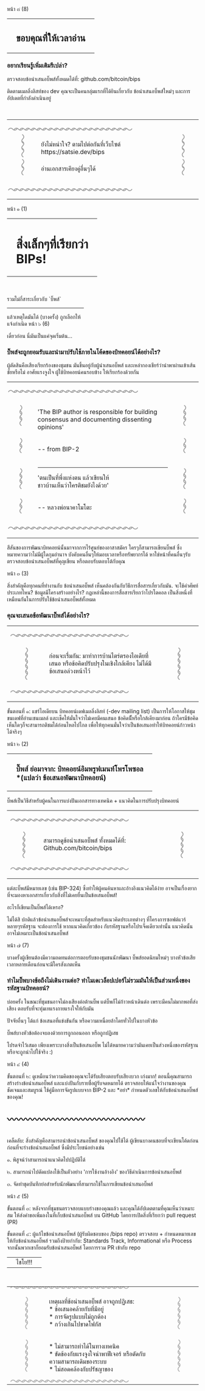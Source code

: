 <zine-page class='left th'>
  <page-num>
    หน้า ๘ (8)
  </page-num>
  <table class='contents-centered'>
    <tr>
      <td>
        <small-splash-left></small-splash-left>
      </td>
      <td>
        <h2>
          ขอบคุณที่ให้เวลาอ่าน
        </h2>
      </td>
      <td>
        <small-splash-right></small-splash-right>
      </td>
    </tr>
  </table>
  <h3 class='lean'>
    อยากเรียนรู้เพิ่มเติมรึเปล่า?
  </h3>
  <p class='text-left'>
    <arrow-right class='first'/>
    ตรวจสอบข้อนำเสนอบิ๊พส์ทั้งหมดได้ที่:
    github.com/bitcoin/bips
  </p>
  <p class='text-left'>
    <arrow-right class='second' />
    ติดตามเมลลิ่งลิสท์ของ <bitcoin></bitcoin> dev
    คุณจะเป็นคนกลุ่มแรกที่ได้ยินเกี่ยวกับ ข้อนำเสนอบิ๊พส์ใหม่ๆ
    และการอัปเดตที่กำลังดำเนินอยู่
  </p>
  <br />
  <table class='contents-centered'>
    <tr class='lean'>
      <td
        class='lean seamless'
        colspan='3'
        style='font-size: .72cm; letter-spacing: -.32cm; opacity: .4; transform: translate(-2.4%);'
        >
        ～～～～～～～～～～～～～～～～～～～～～
      </td>
    </tr>
    <tr class='lean'>
      <td
        class='lean seamless'
        style='font-size: .72cm; letter-spacing: -.24cm; opacity: .4; transform: rotate(90deg) translate(-14%);'
        >
        〜〜〜
      </td>
      <td class='lean seamless'>
          ยังไม่หนำใจ? ตามไปต่อกันที่เว็บไซต์
          https://satsie.dev/bips
      </td>
      <td
        class='lean seamless'
        style='font-size: .72cm; letter-spacing: -.24cm; opacity: .4; transform: rotate(90deg) translate(-14%);'
        >
        〜〜〜
      </td>
    </tr>
    <tr class='lean'>
      <td
        class='lean seamless'
        style='font-size: .72cm; letter-spacing: -.24cm; opacity: .4; transform: rotate(90deg);'
        >
        〜〜
      </td>
      <td class='lean seamless'>
        <p class='lean text-center text-squeezed'>
          อ่านเอกสารเคียงคู่อื่นๆได้
        </p>
      </td>
      <td
        class='lean seamless'
        style='font-size: .72cm; letter-spacing: -.24cm; opacity: .4; transform: rotate(90deg);'
        >
        〜〜
      </td>
    </tr>
    <tr class='lean'>
      <td
        class='lean seamless'
        colspan='3'
        style='font-size: .72cm; letter-spacing: -.32cm; opacity: .4; transform: translate(-2.4%);'
        >
        ～～～～～～～～～～～～～～～～～～～～～
      </td>
    </tr>
  </table>
</zine-page>

<zine-page class='right th'>
  <page-num>
    หน้า ๑ (1)
  </page-num>
  <table>
    <tr>
      <td>
        <splash-left></splash-left>
      </td>
      <td>
        <h1>
          สิ่งเล็กๆที่เรียกว่า
          <br />
          BIPs!
        </h1>
      </td>
      <td>
        <splash-left class='background-mirrored'></splash-left>
      </td>
    </tr>
  </table>
  <br />
  <br />
  รวมไม่กี่สาระเกี่ยวกับ `บิ๊พส์`
  <hr style='width: 40%'/>
  แล้วเหตุใดมันได้ (บางครั้ง) ถูกเลือกให้
  <br />
  แจ้งกำเนิด
</zine-page>

<zine-page class='left th'>
  <page-num>
    หน้า ๖ (6)
  </page-num>
  <p class='lean text-center'>
    เดี๋ยวก่อน นี่มันเป็นแค่จุดเริ่มต้น...
  </p>
  <h3 class='lean'>
    บิ๊พส์จะถูกยอมรับและนำมาปรับใช้ภายในโค้ดของบิทคอยน์ได้อย่างไร?
  </h3>
  <p class='lean text-small text-squeezed'>
    ผู้ตัดสินคือเสียงเรียกร้องของชุมชน มันขึ้นอยู่กับผู้นำเสนอบิ๊พส์
    และเหล่ากองเชียร์ว่านำพาผ่านเข้าเส้นชัยหรือไม่ อาศัยแรงจูงใจ
    ผู้ใช้บิทคอยน์คนรอบข้าง ให้เรียกร้องด้วยกัน
  </p>
  <table class='contents-centered'>
    <tr style='margin: auto 0;'>
      <td
        class='lean seamless'
        colspan='3'
        style='font-size: .72cm; letter-spacing: -.32cm; opacity: .4; transform: translate(-2.4%);'
        >
        ～～～～～～～～～～～～～～～～～～～～～～
      </td>
    </tr>
    <tr class='lean'>
      <td
        class='lean seamless'
        style='font-size: .72cm; letter-spacing: -.32cm; opacity: .4; transform: rotate(90deg) translate(-24%);'
        >
        〜〜〜
      </td>
      <td class='lean seamless'>
        <p class='lean text-left text-small'>
          'The BIP author is responsible for building consensus and documenting dissenting opinions'
        </p>
      </td>
      <td
        class='lean seamless'
        style='font-size: .72cm; letter-spacing: -.32cm; opacity: .4; transform: rotate(90deg) translate(-24%);'
        >
        〜〜〜
      </td>
    </tr>
    <tr class='lean'>
      <td
        class='lean seamless'
        style='font-size: .72cm; letter-spacing: -.32cm; opacity: .4; transform: rotate(90deg) translate(-12%);'
        >
        〜〜
      </td>
      <td class='lean seamless'>
        <p class='lean text-left text-small'>
          -- from BIP-2
        </p>
      </td>
      <td
        class='lean seamless'
        style='font-size: .72cm; letter-spacing: -.32cm; opacity: .4; transform: rotate(90deg) translate(-12%);'
        >
        〜〜
      </td>
    </tr>
    <tr class='lean'>
      <td
        class='lean seamless'
        style='font-size: .72cm; letter-spacing: -.32cm; opacity: .4; transform: rotate(90deg) translate(-8%);'
        >
        〜〜〜
      </td>
      <td class='lean seamless'>
        <hr />
        <p class='lean text-left text-small'>
          'ตนเป็นที่พึ่งแห่งตน แล้วเขียนให้
          <br />
          ชาวบ้านเห็นว่าใครติชมยังไงด้วย'
        </p>
      </td>
      <td
        class='lean seamless'
        style='font-size: .72cm; letter-spacing: -.32cm; opacity: .4; transform: rotate(90deg) translate(-8%);'
        >
        〜〜〜
      </td>
    </tr>
    <tr class='lean'>
      <td
        class='lean seamless'
        style='font-size: .72cm; letter-spacing: -.32cm; opacity: .4; transform: rotate(90deg) translate(-4%);'
        >
        〜〜
      </td>
      <td class='lean seamless'>
        <p class='lean text-left text-small'>
          -- หลวงพ่อนาคาโมโตะ
        </p>
      </td>
      <td
        class='lean seamless'
        style='font-size: .72cm; letter-spacing: -.32cm; opacity: .4; transform: rotate(90deg) translate(-4%);'
        >
        〜〜
      </td>
    </tr>
    <tr class='lean'>
      <td
        class='lean seamless'
        colspan='3'
        style='font-size: .72cm; letter-spacing: -.32cm; opacity: .4; transform: translate(-2.4%);'
        >
        ～～～～～～～～～～～～～～～～～～～～～～
      </td>
    </tr>
  </table>
  <p class='text-left text-small text-squeezed'>
    สีสันของการพัฒนาบิทคอยน์นั้นมาจากการไร้ศูนย์ของอาสาสมัคร ใครๆก็สามารถเขียนบิ๊พส์
    ซึ่งหมายความว่าไม่มีผู้ใดกุมอำนาจ บังคับคนอื่นๆให้มอบเวลาหรือทรัพยากรได้
    หาใช่หน้าที่คนอื่นๆรับตรวจสอบข้อนำเสนอบิ๊พส์ที่คุญเขียน หรือตอบรับตอบโต้กับคุณ
  </p>
</zine-page>

<zine-page class='right th'>
  <page-num>
    หน้า ๓ (3)
  </page-num>
  <p class='text-squeezed'>
    สิ่งสำคัญคือทุกคนที่ทำงานกับ ข้อนำเสนอบิ๊พส์
    เห็นคล้องกันกับวิธีการสื่อสารเกี่ยวกับมัน.
    จะใช้คำศัพท์ประเภทไหน? ข้อมูลมีโครงสร้างอย่างไร?
    กฎเหล่านี้ของการสื่อสารเรียกว่าโปรโตคอล
    เป็นสิ่งหนึ่งที่เหมือนกันในการปรับใช้ข้อนำเสนอบิ๊พส์ทั้งหมด
  </p>
  <h3 class='lean'>
    คุณจะเสนอข้อพัฒนาบิ๊พส์ได้อย่างไร?
  </h3>
  <table class='contents-centered'>
    <tr style='margin: auto 0;'>
      <td
        class='lean seamless'
        colspan='3'
        style='font-size: .72cm; letter-spacing: -.32cm; opacity: .4; transform: translate(-1.2%);'
        >
        ～～～～～～～～～～～～～～～～～～～～
      </td>
    </tr>
    <tr class='lean'>
      <td
        class='lean seamless'
        style='font-size: .72cm; letter-spacing: -.32cm; opacity: .4; transform: rotate(90deg) translate(-6%);'
        >
        〜〜〜〜〜
      </td>
      <td class='lean seamless'>
        <p class='lean'>
          ก่อนจะเรื่มกัน: มาทำการบ้านไตร่ตรองไอเดียที่เสนอ
          หรือข้อคิดปรับปรุงในเชิงใกล้เคียง ไม่ได้มีข้อเสนอล่วงหน้าไว้
        </p>
      </td>
      <td
        class='lean seamless'
        style='font-size: .72cm; letter-spacing: -.32cm; opacity: .4; transform: rotate(90deg) translate(-6%);'
        >
        〜〜〜〜〜
      </td>
    </tr>
    <tr class='lean'>
      <td
        class='lean seamless'
        colspan='3'
        style='font-size: .72cm; letter-spacing: -.32cm; opacity: .4; transform: translate(-1.2%);'
        >
        ～～～～～～～～～～～～～～～～～～～～
      </td>
    </tr>
  </table>
  <p>
    ขั้นตอนที่ ๑: แชร์ไอเดียบน บิทคอยน์เดฟเมลลิ่งลิสท์ (<bitcoin></bitcoin>-dev mailing list)
    เป็นการให้โอกาสให้ชุมขนเดฟที่อ่านเชนเมลล์ และเช็คให้มั่นใจว่าไม่เคยมีคนเสนอ
    ข้อคิดนีั้หรือใกล้เคียงมาก่อน ถ้าใครมีข้อคิดเห็นใดๆก็จะสามารถติชมได้ก่อนไหลไปไกล
    เพื่อให้ทุกคนมั่นใจว่าเป็นข้อเสนอทำให้บิทคอยน์ก้าวหน้าได้จริงๆ
  </p>
</zine-page>

<zine-page class='left th'>
  <page-num>
    หน้า ๒ (2)
  </page-num>
  <table class='contents-centered'>
    <tr>
      <td>
        <small-splash-left></small-splash-left>
      </td>
      <td>
        <h3 class='text-center'>
          บิ๊พส์ ย่อมาจาก: บิทคอยน์อิมพรูฟเมนท์โพรโพซอล
          <br />
          <span class='translator-note'>*(แปลว่า ข้อเสนอพัฒนาบิทคอยน์)</span>
        </h3>
      </td>
      <td>
        <small-splash-right></small-splash-right>
      </td>
    </tr>
  </table>
  <p>
    บิ๊พส์เป็นวิธีสำหรับผู้คนในการแบ่งปันเอกสารทางเทคนิค
    + แนวคิดในการปรับปรุงบิทคอยน์
  </p>
  <table class='contents-centered'>
    <tr style='margin: auto 0;'>
      <td
        class='lean seamless'
        colspan='3'
        style='font-size: .72cm; letter-spacing: -.32cm; opacity: .4; transform: translate(-1.2%);'
        >
        ～～～～～～～～～～～～～～～～～～～～
      </td>
    </tr>
    <tr class='lean'>
      <td
        class='lean seamless'
        style='font-size: .72cm; letter-spacing: -.32cm; opacity: .4; transform: rotate(90deg) translate(-6%);'
        >
        〜〜〜〜
      </td>
      <td class='lean seamless'>
        <p class='lean text-center'>
          สามารถดูข้อนำเสนอบิ๊พส์ ทั้งหมดได้ที่:
          Github.com/bitcoin/bips
        </p>
      </td>
      <td
        class='lean seamless'
        style='font-size: .72cm; letter-spacing: -.32cm; opacity: .4; transform: rotate(90deg) translate(-6%);'
        >
        〜〜〜〜
      </td>
    </tr>
    <tr class='lean'>
      <td
        class='lean seamless'
        colspan='3'
        style='font-size: .72cm; letter-spacing: -.32cm; opacity: .4; transform: translate(-1.2%);'
        >
        ～～～～～～～～～～～～～～～～～～～～
      </td>
    </tr>
  </table>
  <p class='text-small'>
    แต่ละบิ๊พส์มีหมายเลข (เช่น BIP-324) ซึ่งทำให้ผู้คนค้นหาและอ้างอิงแนวคิดได้ง่าย
    อาจเป็นเรื่องยากที่จะมองหาเอกสารเกี่ยวกับสิ่งที่ไม่เคยยื่นเป็นข้อเสนอบิ๊พส์!
  </p>
  <p class='text-center'>
    อะไรก็เขียนเป็นบิ๊พส์ได้เหรอ?
  </p>
  <p>
    ไม่ได้สิ ปกติแล้วข้อนำเสนอบิ๊พส์จะเหมาะที่สุดสำหรับแนวคิดประเภทต่างๆ
    ที่โครงการซอฟต์แวร์หลายๆรหัสฐาน จะต้องการใช้ หากแนวคิดเกี่ยวข้อง
    กับรหัสฐานหรือโปรเจ็คเดียวเท่านั้น แนวคิดนั้นอาจไม่เหมาะเป็นข้อนำเสนอบิ๊พส์
  </p>
</zine-page>

<zine-page class='right th'>
  <page-num>
    หน้า ๗ (7)
  </page-num>
  <p class='text-center'>
    บางครั้งผู้เขียนต้องมีความอดทนต่อการตอบรับของชุมชนนักพัฒนา
    บิ๊พส์ยอดนิยมใหม่ๆ บางหัวข้อเสียเวลาหลายเดือนก่อนจะมีใครสังเกตเห็น
  </p>
  <h3>
    ทำไมบิ๊พบางข้อถึงไม่เดินงานต่อ?
    ทำไมเดเวล็อปเปอร์ไม่รวมมันให้เป็นส่วนหนึ่งของรหัสฐานบิทคอยน์?
  </h3>
  <p>
    บ่อยครั้ง ในขณะที่ชุมชนอาจไม่ลงเสียงต่อต้านบิ๊พ
    แต่บิ๊พก็ไม่ก้าวหน้าเดินต่อ เพราะมีคนไม่มากพอที่ส่งเสียง
    ตอบรับที่จะทุ่มเทแรงกายแรงใจให้กับมัน
  </p>
  <p>
    ปัจจัยอื่นๆ ได้แก่ ข้อเสนอที่แข่งขันกัน หรือความเหนื่อยล้าโดยทั่วไปในบางหัวข้อ
  </p>
  <p>
    บิ๊พส์บางหัวข้อต้องจบลงด้วยการถูกถอนออก หรือถูกปฏิเสธ
  </p>
  <p class='text-center'>
    โปรดจำไว้เสมอ เพียงเพราะบางสิ่งเป็นข้อเสนอบิ๊พ
    ไม่ได้หมายความว่ามันเคยเป็นส่วงหนึ่งของรหัสฐานหรือจะถูกนำไปใช้จริง :)
  </p>
</zine-page>

<zine-page class='left th'>
  <page-num>
    หน้า ๔ (4)
  </page-num>
  <p>
    ขั้นตอนที่ ๒: ดูเหมือนว่าความคิดของคุณจะได้รับเสียงตอบรับเสียงบวก เก่งมาก!
    ตอนนี้คุณสามารถสร้างร่างข้อนำเสนอบิ๊พส์ และแบ่งปันกับรายชื่อผู้รับจดหมายได้
    ตรวจสอบให้แน่ใจว่างานของคุณชัดเจนและสมบูรณ์
    ใช้คู่มือการจัดรูปแบบจาก BIP-2 และ *อย่า* กำหนดตัวเลขให้กับข้อนำเสนอบิ๊พส์ของคุณ!
  </p>
  <br />
  <div class='lean' style='font-size: .64cm; font-weight: 700; white-space: nowrap;'>
    〰〰〰〰〰〰〰〰〰〰〰〰〰〰〰
  </div>
  <br />
  <p>
    เคล็ดลับ: สิ่งสำคัญคือสามารถนำข้อนำเสนอบิ๊พส์ ของคุณไปใช้ได้
    ผู้เขียนบางคนชอบที่จะเขียนโค้ดก่อน ก่อนที่จะร่างข้อนำเสนอบิ๊พส์
    ซึ่งมีประโยชน์อย่างเช่น
  </p>
  <p class='text-left'>
    ๑. พิสูจน์ว่าสามารถนำแนวคิดไปปฏิบัติได้
  </p>
  <p class='text-left'>
    ๒. สามารถนำไปดัดแปลงใช้เป็นตัวอย่าง 'การใช้งานอ้างอิง'
    ของวิธีดำเนินการข้อนำเสนอบิ๊พส์
  </p>
  <p class='text-left'>
    ๓. จัดทำชุดบันทึกย่อสำหรับนักพัฒนาที่สามารถใช้ในการเขียนข้อนำเสนอบิ๊พส์
  </p>
</zine-page>

<zine-page class='right th'>
  <page-num>
    หน้า ๕ (5)
  </page-num>
  <p>
    ขั้นตอนที่ ๓: หลังจากที่ชุมชนตรวจสอบแบบร่างของคุณแล้ว
    และคุณได้อัปเดตตามที่คุณเห็นว่าเหมาะสม
    ให้ส่งคำขอเพิ่มลงในที่เก็บข้อนำเสนอบิ๊พส์ บน GitHub
    โดยการเปิดสิ่งที่เรียกว่า pull request (PR)
  </p>
  <p>
    ขั้นตอนที่ ๔: ผู้แก้ไขข้อนำเสนอบิ๊พส์ (ผู้รับผิดชอบของ <bitcoin></bitcoin>/bips repo)
    ตรวจสอบ + กำหนดหมายเลขให้กับข้อนำเสนอบิ๊พส์ รวมถึงป้ายกำกับ:
    Standards Track, Informational หรือ Process
    จากนั้นพวกเขาก็ยอมรับข้อนำเสนอบิ๊พส์ โดยการรวม PR เข้ากับ repo
  </p>
  <table class='contents-centered'>
    <tr>
      <td>
        <small-splash-left></small-splash-left>
      </td>
      <td>
        ไชโย!!!
      </td>
      <td>
        <small-splash-right></small-splash-right>
      </td>
    </tr>
  </table>
  <br />
  <table class='contents-centered'>
    <tr class='lean'>
      <td
        class='seamless'
        colspan='3'
        style='font-size: .72cm; letter-spacing: -.32cm;  line-height: 0; opacity: .32; transform: translate(-1.2%);'
        >
        ～～～～～～～～～～～～〜〜〜〜〜〜〜〜
      </td>
    </tr>
    <tr class='lean'>
      <td
        class='lean seamless'
        style='font-size: .72cm; letter-spacing: -.32cm; opacity: .32; transform: rotate(90deg) translate(-6%);'
        >
        〜〜〜〜〜
      </td>
      <td class='lean seamless'>
        <p class='lean text-small text-squeezed'>
          เหตุผลที่ข้อนำเสนอบิ๊พส์ อาจถูกปฏิเสธ:
          <br />
          * ข้อเสนอคล้ายกับที่มีอยู่
          <br />
          * การจัดรูปแบบไม่ถูกต้อง
          <br />
          * กว้างเกินไปขาดโฟกัส
        </p>
      </td>
      <td
        class='lean seamless'
        style='font-size: .72cm; letter-spacing: -.32cm; opacity: .32; transform: rotate(90deg) translate(-6%);'
        >
        〜〜〜〜〜
      </td>
    </tr>
    <tr class='lean'>
      <td
        class='lean seamless'
        style='font-size: .72cm; letter-spacing: -.32cm; opacity: .32; transform: rotate(90deg) translate(-12%);'
        >
        〜〜〜〜〜
      </td>
      <td class='lean seamless'>
        <p class='lean text-small text-squeezed'>
          * ไม่สามารถทำได้ในทางเทคนิค
          <br />
          * ขัดข้องกับแรงจูงใจนำพาฟีเจอร์ หรือตัดกับความสามารถเดิมของระบบ
          <br />
          * ไม่สอดคล้องกับปรัชญาของ <bitcoin></bitcoin>
        </p>
      </td>
      <td
        class='lean seamless'
        style='font-size: .72cm; letter-spacing: -.32cm; opacity: .32; transform: rotate(90deg) translate(-12%);'
        >
        〜〜〜〜〜
      </td>
    </tr>
    <tr class='lean'>
      <td
        class='lean seamless'
        colspan='3'
        style='font-size: .72cm; letter-spacing: -.32cm; line-height: 0; opacity: .32; transform: translate(-1.2%);'
        >
        ～～～～～～～～～～～～〜〜〜〜〜〜〜〜
      </td>
    </tr>
  </table>
</zine-page>